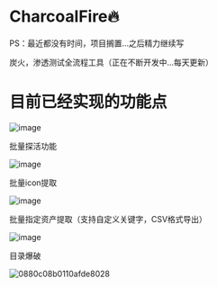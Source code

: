# CharcoalFire🔥

PS：最近都没有时间，项目搁置...之后精力继续写

炭火，渗透测试全流程工具（正在不断开发中...每天更新）


# 目前已经实现的功能点

![image](https://github.com/dahezhiquan/CharcoalFire/assets/76278560/7ec3dda8-0908-437b-9bb5-19a124815812)


批量探活功能

![image](https://github.com/dahezhiquan/CharcoalFire/assets/76278560/f1aeb149-78f3-46c7-80e8-43c41fdf2334)


批量icon提取

![image](https://github.com/dahezhiquan/CharcoalFire/assets/76278560/380bcdb7-ceed-43ba-9d7a-321b6790dcb3)

批量指定资产提取（支持自定义关键字，CSV格式导出）

![image](https://github.com/dahezhiquan/CharcoalFire/assets/76278560/0ad05e73-18bc-4637-8095-fa67630dab2b)

目录爆破

![0880c08b0110afde8028](https://github.com/dahezhiquan/CharcoalFire/assets/76278560/b5951c10-4ece-4855-8653-a3c1ec61cf07)



